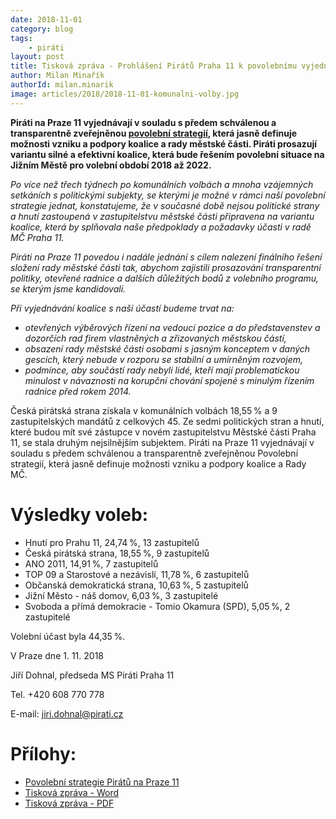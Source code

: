 ```yaml
---
date: 2018-11-01
category: blog
tags:
	- piráti
layout: post
title: Tisková zpráva - Prohlášení Pirátů Praha 11 k povolebnímu vyjednávání koalice na Jižním Městě ze dne 1.11.2018
author: Milan Minařík
authorId: milan.minarik
image: articles/2018/2018-11-01-komunalni-volby.jpg
---
```

**Piráti na Praze 11 vyjednávají v souladu s předem schválenou a transparentně zveřejněnou [povolební strategií](/komunalni-volby-2018/povolebni-strategie), která jasně definuje možnosti vzniku a podpory koalice a rady městské části. Piráti prosazují variantu silné a efektivní koalice, která bude řešením povolební situace na Jižním Městě pro volební období 2018 až 2022.**

*Po více než třech týdnech po komunálních volbách a mnoha vzájemných setkáních s politickými subjekty, se kterými je možné v rámci naší povolební strategie jednat, konstatujeme, že v současné době nejsou politické strany a hnutí zastoupená v zastupitelstvu městské části připravena na variantu koalice, která by splňovala naše předpoklady a požadavky účasti v radě MČ Praha 11.*
 
*Piráti na Praze 11 povedou i nadále jednání s cílem nalezení finálního řešení složení rady městské části tak, abychom zajistili prosazování transparentní politiky, otevřené radnice a dalších důležitých bodů z volebního programu, se kterým jsme kandidovali.*

*Při vyjednávání koalice s naší účastí budeme trvat na:*

- *otevřených výběrových řízení na vedoucí pozice a do představenstev a dozorčích rad firem vlastněných a zřizovaných městskou částí,*
- *obsazení rady městské části osobami s jasným konceptem v daných gescích, který nebude v rozporu se stabilní a umírněným rozvojem,*
- *podmínce, aby součástí rady nebyli lidé, kteří mají problematickou minulost v návaznosti na korupční chování spojené s minulým řízením radnice před rokem 2014.*

Česká pirátská strana získala v komunálních volbách 18,55 % a 9 zastupitelských mandátů z celkových 45. Ze sedmi politických stran a hnutí, které budou mít své zástupce v novém zastupitelstvu Městské části Praha 11, se stala druhým nejsilnějším subjektem. 
Piráti na Praze 11 vyjednávají v souladu s předem schválenou a transparentně zveřejněnou Povolební strategií, která jasně definuje možnosti vzniku a podpory koalice a Rady MČ.

# Výsledky voleb:

- Hnutí pro Prahu 11, 24,74 %, 13 zastupitelů
- Česká pirátská strana, 18,55 %, 9 zastupitelů
- ANO 2011, 14,91 %, 7 zastupitelů
- TOP 09 a Starostové a nezávislí, 11,78 %, 6 zastupitelů
- Občanská demokratická strana, 10,63 %, 5 zastupitelů
- Jižní Město - náš domov, 6,03 %, 3 zastupitelé
- Svoboda a přímá demokracie - Tomio Okamura (SPD), 5,05 %, 2 zastupitelé



Volební účast byla 44,35 %.

V Praze dne 1. 11. 2018

Jiří Dohnal, předseda MS Piráti Praha 11

Tel. +420 608 770 778

E-mail: <jiri.dohnal@pirati.cz>


# Přílohy: 

- [Povolební strategie Pirátů na Praze 11](/komunalni-volby-2018/povolebni-strategie)
- [Tisková zpráva - Word](/assets/doc/tz-pirati-praha-11-181101.docx)
- [Tisková zpráva - PDF](/assets/pdf/tz-pirati-praha-11-181101.pdf)